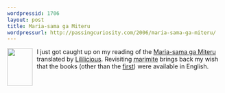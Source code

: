 ```yaml
---
wordpressid: 1706
layout: post
title: Maria-sama ga Miteru
wordpressurl: http://passingcuriosity.com/2006/maria-sama-ga-miteru/
---
```

<a href="http://photos1.blogger.com/blogger/5615/352/1600/mariam.0.jpg"><img style="margin: 0pt 10px 10px 0pt; float: left; cursor: pointer; width: 59px; height: 88px;" src="http://photos1.blogger.com/blogger/5615/352/200/mariam.jpg" alt="" border="0" /></a>

I just got caught up on my reading of the <a class="title" href="http://www.lililicious.net/projectDet.php?id=10">Maria-sama ga Miteru</a> translated by <a href="http://www.lililicious.net/">Lililicious</a>. Revisiting <acronym title="Maria-sama ga Miteru">marimite</acronym> brings back my wish that the books (other than the <a href="http://ziggr.com/mariasama/">first</a>) were available in English.
